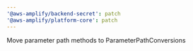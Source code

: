 ```yaml
---
'@aws-amplify/backend-secret': patch
'@aws-amplify/platform-core': patch
---
```


Move parameter path methods to ParameterPathConversions
